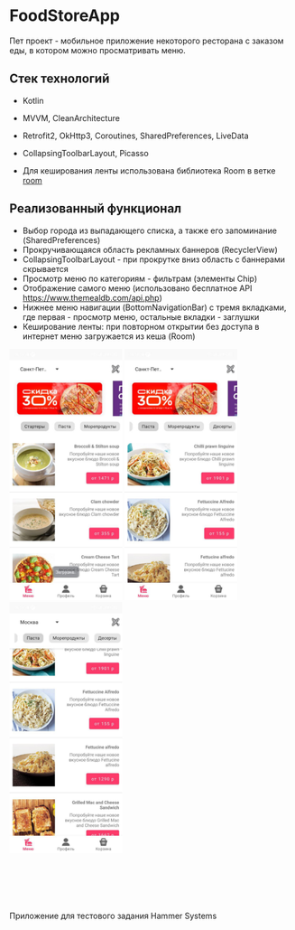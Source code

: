 # FoodStoreApp
 Пет проект - мобильное приложение некоторого ресторана с заказом еды, в котором можно просматривать меню.


  
 ## Стек технологий
 - Kotlin <br>
 - MVVM, CleanArchitecture <br>
 - Retrofit2, OkHttp3, Coroutines, SharedPreferences, LiveData <br>
- CollapsingToolbarLayout, Picasso

- Для кеширования ленты использована библиотека Room в ветке  <a href="https://github.com/sssofi0101/FoodStoreApp/tree/room">room</a>
 ## Реализованный функционал
 - Выбор города из выпадающего списка, а также его запоминание (SharedPreferences)
 - Прокручивающаяся область рекламных баннеров (RecyclerView)
 - CollapsingToolbarLayout - при прокрутке вниз область с баннерами скрывается
 - Просмотр меню по категориям - фильтрам (элементы Chip)
 - Отображение самого меню (использовано бесплатное API https://www.themealdb.com/api.php)
 - Нижнее меню навигации (BottomNavigationBar) с тремя вкладками, где первая - просмотр меню, остальные вкладки - заглушки
 - Кеширование ленты: при повторном открытии без доступа в интернет меню загружается из кеша (Room)
<div style="display">
<img src="https://github.com/sssofi0101/FoodStoreApp/raw/pictures/images/screenshot1.jpg" width = "200">
<img src="https://github.com/sssofi0101/FoodStoreApp/raw/pictures/images/screenshot2.jpg" width = "200">
<img src="https://github.com/sssofi0101/FoodStoreApp/raw/pictures/images/screenshot3.jpg" width = "200">
</div>

<br> <br> <br> <br> <br> Приложение для тестового задания Hammer Systems

